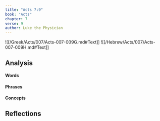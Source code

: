 ```yaml
---
title: "Acts 7:9"
book: "Acts"
chapter: 7
verse: 9
author: Luke the Physician
---
```

![[/Greek/Acts/007/Acts-007-009G.md#Text]]
![[/Hebrew/Acts/007/Acts-007-009H.md#Text]]

## Analysis

#### Words

#### Phrases

#### Concepts

## Reflections
